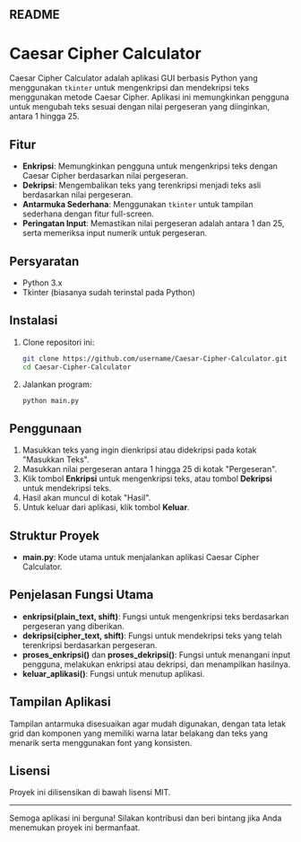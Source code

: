 ## README

# Caesar Cipher Calculator

Caesar Cipher Calculator adalah aplikasi GUI berbasis Python yang menggunakan `tkinter` untuk mengenkripsi dan mendekripsi teks menggunakan metode Caesar Cipher. Aplikasi ini memungkinkan pengguna untuk mengubah teks sesuai dengan nilai pergeseran yang diinginkan, antara 1 hingga 25.

## Fitur

- **Enkripsi**: Memungkinkan pengguna untuk mengenkripsi teks dengan Caesar Cipher berdasarkan nilai pergeseran.
- **Dekripsi**: Mengembalikan teks yang terenkripsi menjadi teks asli berdasarkan nilai pergeseran.
- **Antarmuka Sederhana**: Menggunakan `tkinter` untuk tampilan sederhana dengan fitur full-screen.
- **Peringatan Input**: Memastikan nilai pergeseran adalah antara 1 dan 25, serta memeriksa input numerik untuk pergeseran.

## Persyaratan

- Python 3.x
- Tkinter (biasanya sudah terinstal pada Python)

## Instalasi

1. Clone repositori ini:
   ```bash
   git clone https://github.com/username/Caesar-Cipher-Calculator.git
   cd Caesar-Cipher-Calculator
   ```
   
2. Jalankan program:
   ```bash
   python main.py
   ```

## Penggunaan

1. Masukkan teks yang ingin dienkripsi atau didekripsi pada kotak "Masukkan Teks".
2. Masukkan nilai pergeseran antara 1 hingga 25 di kotak "Pergeseran".
3. Klik tombol **Enkripsi** untuk mengenkripsi teks, atau tombol **Dekripsi** untuk mendekripsi teks.
4. Hasil akan muncul di kotak "Hasil".
5. Untuk keluar dari aplikasi, klik tombol **Keluar**.

## Struktur Proyek

- **main.py**: Kode utama untuk menjalankan aplikasi Caesar Cipher Calculator.

## Penjelasan Fungsi Utama

- **enkripsi(plain_text, shift)**: Fungsi untuk mengenkripsi teks berdasarkan pergeseran yang diberikan.
- **dekripsi(cipher_text, shift)**: Fungsi untuk mendekripsi teks yang telah terenkripsi berdasarkan pergeseran.
- **proses_enkripsi()** dan **proses_dekripsi()**: Fungsi untuk menangani input pengguna, melakukan enkripsi atau dekripsi, dan menampilkan hasilnya.
- **keluar_aplikasi()**: Fungsi untuk menutup aplikasi.

## Tampilan Aplikasi

Tampilan antarmuka disesuaikan agar mudah digunakan, dengan tata letak grid dan komponen yang memiliki warna latar belakang dan teks yang menarik serta menggunakan font yang konsisten.

## Lisensi

Proyek ini dilisensikan di bawah lisensi MIT.

---

Semoga aplikasi ini berguna! Silakan kontribusi dan beri bintang jika Anda menemukan proyek ini bermanfaat.
